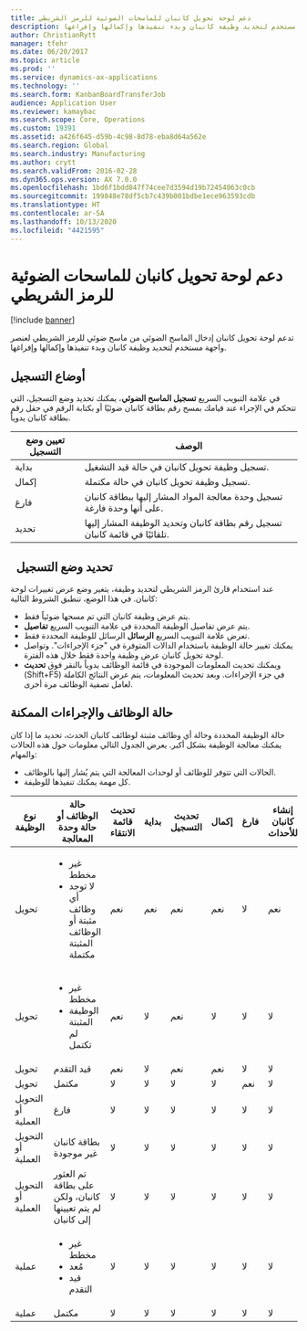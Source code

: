 ```yaml
---
title: دعم لوحة تحويل كانبان للماسحات الضوئية للرمز الشريطي
description: تدعم لوحة تحويل كانبان‬ إدخال الماسح الضوئي من ماسح ضوئي للرمز الشريطي لعنصر واجهة مستخدم لتحديد وظيفة كانبان وبدء تنفيذها وإكمالها وإفراغها.
author: ChristianRytt
manager: tfehr
ms.date: 06/20/2017
ms.topic: article
ms.prod: ''
ms.service: dynamics-ax-applications
ms.technology: ''
ms.search.form: KanbanBoardTransferJob
audience: Application User
ms.reviewer: kamaybac
ms.search.scope: Core, Operations
ms.custom: 19391
ms.assetid: a426f645-d59b-4c98-8d78-eba8d64a562e
ms.search.region: Global
ms.search.industry: Manufacturing
ms.author: crytt
ms.search.validFrom: 2016-02-28
ms.dyn365.ops.version: AX 7.0.0
ms.openlocfilehash: 1bd6f1bdd847f74cee7d3594d19b72454063c0cb
ms.sourcegitcommit: 199848e78df5cb7c439b001bdbe1ece963593cdb
ms.translationtype: HT
ms.contentlocale: ar-SA
ms.lasthandoff: 10/13/2020
ms.locfileid: "4421595"
---
```

# <a name="kanban-transfer-board-support-for-barcode-scanners"></a>دعم لوحة تحويل كانبان للماسحات الضوئية للرمز الشريطي

[!include [banner](../includes/banner.md)]

تدعم لوحة تحويل كانبان‬ إدخال الماسح الضوئي من ماسح ضوئي للرمز الشريطي لعنصر واجهة مستخدم لتحديد وظيفة كانبان وبدء تنفيذها وإكمالها وإفراغها.

<a name="registration-modes"></a>أوضاع التسجيل
------------------

في علامة التبويب السريع **تسجيل الماسح الضوئي**، يمكنك تحديد وضع التسجيل، التي تتحكم في الإجراء عند قيامك بمسح رقم بطاقة كانبان ضوئيًا أو بكتابة الرقم في حقل رقم بطاقة كانبان يدوياً.

| تعيين وضع التسجيل | الوصف                                                                                     |
|-----------------------|-------------------------------------------------------------------------------------------------|
| بداية                 | تسجيل وظيفة تحويل كانبان في حالة قيد التشغيل.                                                 |
| إكمال              | تسجيل وظيفة تحويل كانبان في حالة مكتملة.                                                   |
| فارغ                 | تسجيل وحدة معالجة المواد المشار إليها ببطاقة كانبان على أنها وحدة فارغة.              |
| تحديد                | تسجيل رقم بطاقة كانبان وتحديد الوظيفة المشار إليها تلقائيًا في قائمة كانبان. |

 
تحديد وضع التسجيل
------------------------

عند استخدام قارئ الرمز الشريطي لتحديد وظيفة، يتغير وضع عرض تغييرات لوحة كانبان. في هذا الوضع، تنطبق الشروط التالية:

-   يتم عرض وظيفة كانبان التي تم مسحها ضوئياً فقط.
-   يتم عرض تفاصيل الوظيفة المحددة في علامة التبويب السريع **تفاصيل**.
-   تعرض علامة التبويب السريع **الرسائل** الرسائل للوظيفة المحددة فقط.
-   يمكنك تغيير حالة الوظيفة باستخدام الدالات المتوفرة في "جزء الإجراءات". وتواصل لوحة تحويل كانبان عرض وظيفة واحدة فقط خلال هذه الفترة.
-   ويمكنك تحديث المعلومات الموجودة في قائمة الوظائف يدوياً بالنقر فوق **تحديث** ‏(Shift+F5) في جزء الإجراءات. وبعد تحديث المعلومات، يتم عرض النتائج الكاملة لعامل تصفية الوظائف مرة أخرى.

## <a name="job-status-and-possible-actions"></a>حالة الوظائف والإجراءات الممكنة
حالة الوظيفة المحددة وحالة أي وظائف مثبتة لوظائف كانبان الحدث، تحديد ما إذا كان يمكنك معالجة الوظيفة بشكل أكبر. يعرض الجدول التالي معلومات حول هذه الحالات والمهام:
-   الحالات التي تتوفر للوظائف أو لوحدات المعالجة التي يتم يُشار إليها بالوظائف.
-   كل مهمة يمكنك تنفيذها للوظيفة.

<table>
<colgroup>
<col width="12%" />
<col width="12%" />
<col width="12%" />
<col width="12%" />
<col width="12%" />
<col width="12%" />
<col width="12%" />
<col width="12%" />
</colgroup>
<thead>
<tr class="header">
<th>نوع الوظيفة</th>
<th>حالة الوظائف أو حالة وحدة المعالجة</th>
<th>تحديث قائمة الانتقاء</th>
<th>بداية</th>
<th>تحديث التسجيل</th>
<th>إكمال</th>
<th>فارغ</th>
<th>إنشاء كانبان للأحداث</th>
</tr>
</thead>
<tbody>
<tr class="odd">
<td>تحويل</td>
<td><ul>
<li>غير مخطط</li>
<li>لا توجد أي وظائف مثبتة أو الوظائف المثبتة مكتملة</li>
</ul></td>
<td>نعم</td>
<td>نعم</td>
<td>نعم</td>
<td>نعم</td>
<td>لا</td>
<td>نعم</td>
</tr>
<tr class="even">
<td>تحويل</td>
<td><ul>
<li>غير مخطط</li>
<li>الوظيفة المثبتة لم تكتمل</li>
</ul></td>
<td>نعم</td>
<td>لا</td>
<td>نعم</td>
<td>لا</td>
<td>لا</td>
<td>لا</td>
</tr>
<tr class="odd">
<td>تحويل</td>
<td>قيد التقدم</td>
<td>نعم</td>
<td>لا</td>
<td>نعم</td>
<td>نعم</td>
<td>لا</td>
<td>لا</td>
</tr>
<tr class="even">
<td>تحويل</td>
<td>‏‏‏‏مكتمل</td>
<td>لا</td>
<td>لا</td>
<td>لا</td>
<td>لا</td>
<td>نعم</td>
<td>لا</td>
</tr>
<tr class="odd">
<td>التحويل أو العملية</td>
<td>فارغ</td>
<td>لا</td>
<td>لا</td>
<td>لا</td>
<td>لا</td>
<td>لا</td>
<td>لا</td>
</tr>
<tr class="even">
<td>التحويل أو العملية</td>
<td>بطاقة كانبان غير موجودة</td>
<td>لا</td>
<td>لا</td>
<td>لا</td>
<td>لا</td>
<td>لا</td>
<td>لا</td>
</tr>
<tr class="odd">
<td>التحويل أو العملية</td>
<td>تم العثور على بطاقة كانبان، ولكن لم يتم تعيينها إلى كانبان</td>
<td>لا</td>
<td>لا</td>
<td>لا</td>
<td>لا</td>
<td>لا</td>
<td>لا</td>
</tr>
<tr class="even">
<td>عملية</td>
<td><ul>
<li>غير مخطط</li>
<li>مُعد</li>
<li>قيد التقدم</li>
</ul></td>
<td>لا</td>
<td>لا</td>
<td>لا</td>
<td>لا</td>
<td>لا</td>
<td>لا</td>
</tr>
<tr class="odd">
<td>عملية</td>
<td>‏‏‏‏مكتمل</td>
<td>لا</td>
<td>لا</td>
<td>لا</td>
<td>لا</td>
<td>لا</td>
<td>لا</td>
</tr>
</tbody>
</table>





